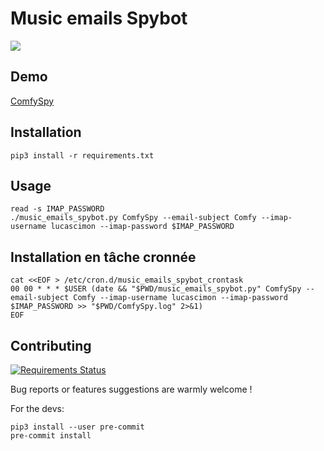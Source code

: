 # Music emails Spybot

![](https://chezsoi.org/lucas/ComfySpy.jpg)


## Demo

[ComfySpy](https://chezsoi.org/lucas/ComfySpy.html)


## Installation

    pip3 install -r requirements.txt


## Usage

    read -s IMAP_PASSWORD
    ./music_emails_spybot.py ComfySpy --email-subject Comfy --imap-username lucascimon --imap-password $IMAP_PASSWORD


## Installation en tâche cronnée

    cat <<EOF > /etc/cron.d/music_emails_spybot_crontask
    00 00 * * * $USER (date && "$PWD/music_emails_spybot.py" ComfySpy --email-subject Comfy --imap-username lucascimon --imap-password $IMAP_PASSWORD >> "$PWD/ComfySpy.log" 2>&1)
    EOF


## Contributing

[![Requirements Status](https://requires.io/github/Lucas-C/music-emails-spybot/requirements.svg?branch=master)](https://requires.io/github/Lucas-C/music-emails-spybot/requirements/?branch=master)

Bug reports or features suggestions are warmly welcome !

For the devs:

    pip3 install --user pre-commit
    pre-commit install

